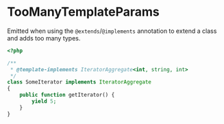 # TooManyTemplateParams

Emitted when using the `@extends`/`@implements` annotation to extend a class and adds too
many types.

```php
<?php

/**
 * @template-implements IteratorAggregate<int, string, int>
 */
class SomeIterator implements IteratorAggregate
{
    public function getIterator() {
        yield 5;
    }
}
```
